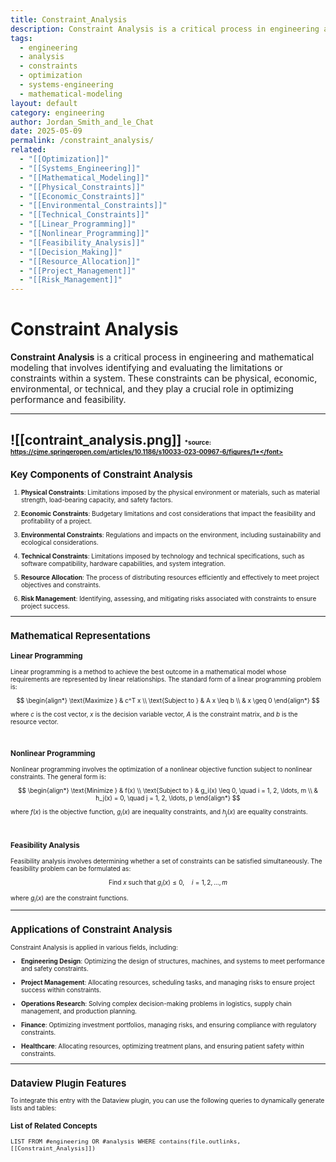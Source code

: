 ```yaml
---
title: Constraint_Analysis
description: Constraint Analysis is a critical process in engineering and mathematical modeling that involves identifying and evaluating the limitations or constraints within a system to optimize performance and feasibility.
tags:
  - engineering
  - analysis
  - constraints
  - optimization
  - systems-engineering
  - mathematical-modeling
layout: default
category: engineering
author: Jordan_Smith_and_le_Chat
date: 2025-05-09
permalink: /constraint_analysis/
related:
  - "[[Optimization]]"
  - "[[Systems_Engineering]]"
  - "[[Mathematical_Modeling]]"
  - "[[Physical_Constraints]]"
  - "[[Economic_Constraints]]"
  - "[[Environmental_Constraints]]"
  - "[[Technical_Constraints]]"
  - "[[Linear_Programming]]"
  - "[[Nonlinear_Programming]]"
  - "[[Feasibility_Analysis]]"
  - "[[Decision_Making]]"
  - "[[Resource_Allocation]]"
  - "[[Project_Management]]"
  - "[[Risk_Management]]"
---
```


# Constraint Analysis

**Constraint Analysis** is a critical process in engineering and mathematical modeling that involves identifying and evaluating the limitations or constraints within a system. These constraints can be physical, economic, environmental, or technical, and they play a crucial role in optimizing performance and feasibility.

---
![[contraint_analysis.png]]
<font size=1>*source: https://cjme.springeropen.com/articles/10.1186/s10033-023-00967-6/figures/1*</font>
---

## Key Components of Constraint Analysis

1. **Physical Constraints**: Limitations imposed by the physical environment or materials, such as material strength, load-bearing capacity, and safety factors.
   <br>

2. **Economic Constraints**: Budgetary limitations and cost considerations that impact the feasibility and profitability of a project.
   <br>

3. **Environmental Constraints**: Regulations and impacts on the environment, including sustainability and ecological considerations.
   <br>

4. **Technical Constraints**: Limitations imposed by technology and technical specifications, such as software compatibility, hardware capabilities, and system integration.
   <br>

5. **Resource Allocation**: The process of distributing resources efficiently and effectively to meet project objectives and constraints.
   <br>

6. **Risk Management**: Identifying, assessing, and mitigating risks associated with constraints to ensure project success.
   <br>

---

## Mathematical Representations

### Linear Programming

Linear programming is a method to achieve the best outcome in a mathematical model whose requirements are represented by linear relationships. The standard form of a linear programming problem is:

$$
\begin{align*}
\text{Maximize } & c^T x \\
\text{Subject to } & A x \leq b \\
& x \geq 0
\end{align*}
$$

where $c$ is the cost vector, $x$ is the decision variable vector, $A$ is the constraint matrix, and $b$ is the resource vector.

<br>

### Nonlinear Programming

Nonlinear programming involves the optimization of a nonlinear objective function subject to nonlinear constraints. The general form is:

$$
\begin{align*}
\text{Minimize } & f(x) \\
\text{Subject to } & g_i(x) \leq 0, \quad i = 1, 2, \ldots, m \\
& h_j(x) = 0, \quad j = 1, 2, \ldots, p
\end{align*}
$$

where $f(x)$ is the objective function, $g_i(x)$ are inequality constraints, and $h_j(x)$ are equality constraints.

<br>

### Feasibility Analysis

Feasibility analysis involves determining whether a set of constraints can be satisfied simultaneously. The feasibility problem can be formulated as:

$$
\text{Find } x \text{ such that } g_i(x) \leq 0, \quad i = 1, 2, \ldots, m
$$

where $g_i(x)$ are the constraint functions.

---

## Applications of Constraint Analysis

Constraint Analysis is applied in various fields, including:

- **Engineering Design**: Optimizing the design of structures, machines, and systems to meet performance and safety constraints.
  <br>

- **Project Management**: Allocating resources, scheduling tasks, and managing risks to ensure project success within constraints.
  <br>

- **Operations Research**: Solving complex decision-making problems in logistics, supply chain management, and production planning.
  <br>

- **Finance**: Optimizing investment portfolios, managing risks, and ensuring compliance with regulatory constraints.
  <br>

- **Healthcare**: Allocating resources, optimizing treatment plans, and ensuring patient safety within constraints.
  <br>

---

## Dataview Plugin Features

To integrate this entry with the Dataview plugin, you can use the following queries to dynamically generate lists and tables:

### List of Related Concepts

```dataview
LIST FROM #engineering OR #analysis WHERE contains(file.outlinks, [[Constraint_Analysis]])
